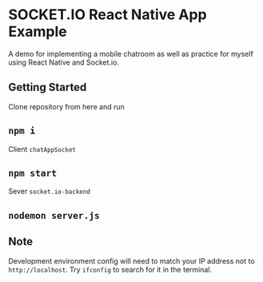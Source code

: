 # SOCKET.IO React Native App Example

A demo for implementing a mobile chatroom as well as practice for myself using React Native and Socket.io.

## Getting Started

Clone repository from here and run
## `npm i`

Client `chatAppSocket`
## `npm start`

Sever `socket.io-backend`
## `nodemon server.js`

## Note
Development environment config will need to match your IP address not to `http://localhost`. Try `ifconfig` to search for it in the terminal.
